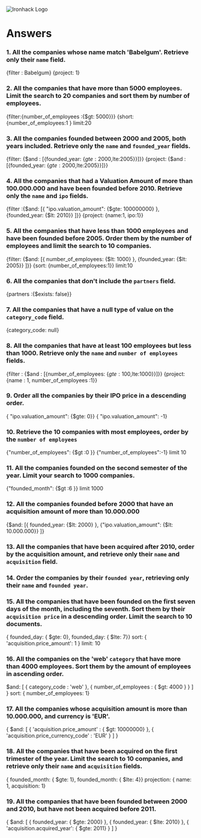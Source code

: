 ![Ironhack Logo](https://i.imgur.com/1QgrNNw.png)

# Answers

### 1. All the companies whose name match 'Babelgum'. Retrieve only their `name` field.

{filter : Babelgum}
{project: 1}

### 2. All the companies that have more than 5000 employees. Limit the search to 20 companies and sort them by **number of employees**.

{filter:{number_of_employees :{$gt: 5000}}}
{short:{number_of_employees:1 }
limit:20

### 3. All the companies founded between 2000 and 2005, both years included. Retrieve only the `name` and `founded_year` fields.

{filter: {$and : [{founded_year: {$gte:2000,$lte:2005}}]}}
{project: {$and : [{founded_year: {$gte:2000,$lte:2005}}]}}

### 4. All the companies that had a Valuation Amount of more than 100.000.000 and have been founded before 2010. Retrieve only the `name` and `ipo` fields.

{filter :{$and: [{ "ipo.valuation_amount": {$gte: 100000000} }, {founded_year: {$lt: 2010}} ]}}
{project: {name:1, ipo:1}}

### 5. All the companies that have less than 1000 employees and have been founded before 2005. Order them by the number of employees and limit the search to 10 companies.

{filter: {$and: [{ number_of_employees: {$lt: 1000} }, {founded_year: {$lt: 2005}} ]}}
{sort: {number_of_employees:1}}
limit:10

### 6. All the companies that don't include the `partners` field.

{partners :{$exists: false}}

### 7. All the companies that have a null type of value on the `category_code` field.

{category_code: null}

### 8. All the companies that have at least 100 employees but less than 1000. Retrieve only the `name` and `number of employees` fields.

{filter : {$and : [{number_of_employees: {$gte:100,$lte:1000}}]}}
{project: {name : 1, number_of_employees :1}}

### 9. Order all the companies by their IPO price in a descending order.

{ "ipo.valuation_amount": {$gte: 0}}
{ "ipo.valuation_amount": -1}

### 10. Retrieve the 10 companies with most employees, order by the `number of employees`

{"number_of_employees": {$gt :0 }}
{"number_of_employees":-1}
limit 10

### 11. All the companies founded on the second semester of the year. Limit your search to 1000 companies.

{"founded_month": {$gt :6 }}
limit 1000

### 12. All the companies founded before 2000 that have an acquisition amount of more than 10.000.000

{$and: [{ founded_year: {$lt: 2000} }, {"ipo.valuation_amount": {$lt: 10.000.000}} ]}

### 13. All the companies that have been acquired after 2010, order by the acquisition amount, and retrieve only their `name` and `acquisition` field.

<!-- Your Code Goes Here -->

### 14. Order the companies by their `founded year`, retrieving only their `name` and `founded year`.

<!-- Your Code Goes Here -->

### 15. All the companies that have been founded on the first seven days of the month, including the seventh. Sort them by their `acquisition price` in a descending order. Limit the search to 10 documents.

{ founded_day: { $gte: 0}, founded_day: { $lte: 7}} sort: { 'acquisition.price_amount': 1 }
limit: 10

### 16. All the companies on the 'web' `category` that have more than 4000 employees. Sort them by the amount of employees in ascending order.

$and: [ { category_code : 'web' }, { number_of_employees : { $gt: 4000 } } ] } sort: { number_of_employees: 1}

### 17. All the companies whose acquisition amount is more than 10.000.000, and currency is 'EUR'.

{ $and: [ { 'acquisition.price_amount' : { $gt: 10000000} }, { 'acquisition.price_currency_code' : 'EUR' } ] }

### 18. All the companies that have been acquired on the first trimester of the year. Limit the search to 10 companies, and retrieve only their `name` and `acquisition` fields.

{ founded_month: { $gte: 1}, founded_month: { $lte: 4}} projection: { name: 1, acquisition: 1}

### 19. All the companies that have been founded between 2000 and 2010, but have not been acquired before 2011.

{ $and: [ { founded_year: { $gte: 2000} }, { founded_year: { $lte: 2010} }, { 'acquisition.acquired_year': { $gte: 2011} } ] }
